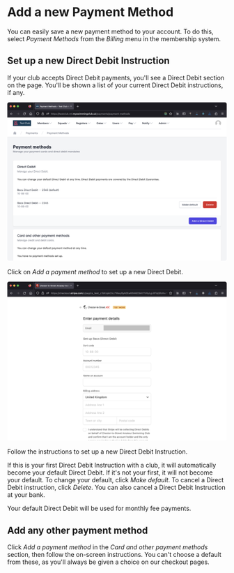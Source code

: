# Add a new Payment Method

You can easily save a new payment method to your account. To do this, select *Payment Methods* from the *Billing* menu
in the membership system.

## Set up a new Direct Debit Instruction

If your club accepts Direct Debit payments, you'll see a Direct Debit section on the page. You'll be shown a list of
your current Direct Debit instructions, if any.

![The Payment Methods page](payment-methods-page.png)

Click on *Add a payment method* to set up a new Direct Debit.

![The form for setting up a new Direct Debit Instruction](new-ddi-form.png)

Follow the instructions to set up a new Direct Debit Instruction.

If this is your first Direct Debit Instruction with a club, it will automatically become your default Direct Debit. If
it's not your first, it will not become your default. To change your default, click *Make default*. To cancel a Direct
Debit instruction, click *Delete*. You can also cancel a Direct Debit Instruction at your bank.

Your default Direct Debit will be used for monthly fee payments.

## Add any other payment method

Click *Add a payment method* in the *Card and other payment methods* section, then follow the on-screen instructions.
You can't choose a default from these, as you'll always be given a choice on our checkout pages.